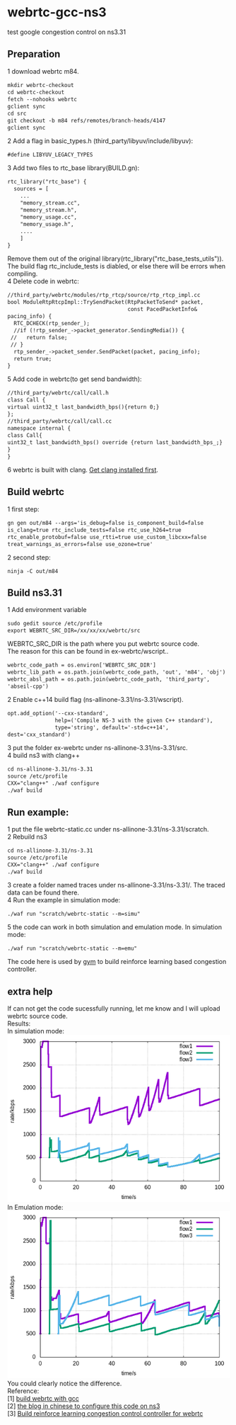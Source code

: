 # webrtc-gcc-ns3
test google congestion control on ns3.31  
## Preparation 
1 download webrtc m84.  
```
mkdir webrtc-checkout  
cd webrtc-checkout  
fetch --nohooks webrtc  
gclient sync  
cd src   
git checkout -b m84 refs/remotes/branch-heads/4147   
gclient sync  
```
2 Add a flag in basic_types.h (third_party/libyuv/include/libyuv):
```
#define LIBYUV_LEGACY_TYPES  
```
3 Add two files to rtc_base library(BUILD.gn):  
```
rtc_library("rtc_base") {
  sources = [
    ...
    "memory_stream.cc",
    "memory_stream.h",
    "memory_usage.cc",
    "memory_usage.h",
    ....
    ]
}
```
Remove them out of the original library(rtc_library("rtc_base_tests_utils")).  
The build flag rtc_include_tests is diabled, or else there will be errors when compiling.  
4 Delete code in webrtc:  
```
//third_party/webrtc/modules/rtp_rtcp/source/rtp_rtcp_impl.cc   
bool ModuleRtpRtcpImpl::TrySendPacket(RtpPacketToSend* packet,  
                                      const PacedPacketInfo& pacing_info) {  
  RTC_DCHECK(rtp_sender_);  
  //if (!rtp_sender_->packet_generator.SendingMedia()) {   
 //   return false;  
 // }  
  rtp_sender_->packet_sender.SendPacket(packet, pacing_info);  
  return true;  
}
```
5 Add code in webrtc(to get send bandwidth):  
```
//third_party/webrtc/call/call.h  
class Call {  
virtual uint32_t last_bandwidth_bps(){return 0;}  
};  
//third_party/webrtc/call/call.cc  
namespace internal {  
class Call{
uint32_t last_bandwidth_bps() override {return last_bandwidth_bps_;}  
}
}  
```
6  webrtc is built with clang. [Get clang installed first](https://www.jianshu.com/p/3c7eae5c0c68).   
## Build webrtc  
1 first step:    
```
gn gen out/m84 --args='is_debug=false is_component_build=false is_clang=true rtc_include_tests=false rtc_use_h264=true rtc_enable_protobuf=false use_rtti=true use_custom_libcxx=false treat_warnings_as_errors=false use_ozone=true'   
```
2 second step:  
```
ninja -C out/m84  
```
## Build ns3.31
1 Add environment variable   
```
sudo gedit source /etc/profile   
export WEBRTC_SRC_DIR=/xx/xx/xx/webrtc/src   
```
WEBRTC_SRC_DIR is the path where you put webrtc source code.  
The reason for this can be found in ex-webrtc/wscript.. 
```
webrtc_code_path = os.environ['WEBRTC_SRC_DIR']  
webrtc_lib_path = os.path.join(webrtc_code_path, 'out', 'm84', 'obj')  
webrtc_absl_path = os.path.join(webrtc_code_path, 'third_party', 'abseil-cpp')  
```
2 Enable c++14 build flag (ns-allinone-3.31/ns-3.31/wscript).  
```
opt.add_option('--cxx-standard',
               help=('Compile NS-3 with the given C++ standard'),
               type='string', default='-std=c++14', dest='cxx_standard')  
```
3 put the folder ex-webrtc under ns-allinone-3.31/ns-3.31/src.  
4 build ns3 with clang++  
```
cd ns-allinone-3.31/ns-3.31  
source /etc/profile  
CXX="clang++" ./waf configure  
./waf build  
```
## Run example:
1 put the file webrtc-static.cc under ns-allinone-3.31/ns-3.31/scratch.  
2 Rebuild ns3  
```
cd ns-allinone-3.31/ns-3.31  
source /etc/profile  
CXX="clang++" ./waf configure  
./waf build  

```
3 create a folder named traces under ns-allinone-3.31/ns-3.31/. The traced data can be found there.  
4 Run the example in simulation mode:
```
./waf run "scratch/webrtc-static --m=simu"  
```
5 the code can work in both simulation and emulation mode. In simulation mode:
```
./waf run "scratch/webrtc-static --m=emu"  
```
The code here is used by [gym](https://github.com/OpenNetLab/gym) to build reinforce learning based congestion controller.  
## extra help
If can not get the code sucessfully running, let me know and I will upload webrtc source code.    
Results:  
In simulation mode:  
![avatar](https://github.com/SoonyangZhang/webrtc-gcc-ns3/blob/main/results/gcc-simu-bw.png)  
In Emulation mode:  
![avatar](https://github.com/SoonyangZhang/webrtc-gcc-ns3/blob/main/results/gcc-emu-bw.png)  
You could clearly notice the difference.  
Reference:  
[1] [build webrtc with gcc](https://mediasoup.org/documentation/v3/libmediasoupclient/installation/)   
[2] [the blog in chinese to configure this code on ns3](https://blog.csdn.net/u010643777/article/details/107237315)   
[3] [Build reinforce learning congestion control controller for webrtc](https://github.com/OpenNetLab/gym)
